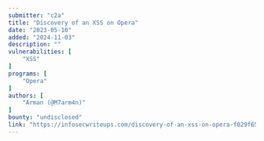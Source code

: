 ```yaml
---
submitter: "c2a"
title: "Discovery of an XSS on Opera"
date: "2023-05-10"
added: "2024-11-03"
description: ""
vulnerabilities: [
    "XSS"
]
programs: [
    "Opera"
]
authors: [
    "Arman (@M7arm4n)"
]
bounty: "undisclosed"
link: "https://infosecwriteups.com/discovery-of-an-xss-on-opera-f029f6522ec5"
---
```





